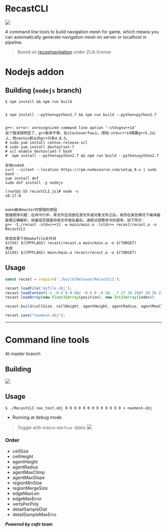 # RecastCLI
![](https://user-images.githubusercontent.com/7625588/36931426-d560d6aa-1eef-11e8-96a2-14812f7994a3.png)

A command line tools to build navigation mesh for game, which means you can automatically generate navigation mesh on server or localhost in pipeline.

> Based on [recastnavigation](https://github.com/recastnavigation/recastnavigation) under ZLib license

# Nodejs addon

## Building (`nodejs` branch)

```shell
$ npm install && npm run build


$ npm install --python=python2.7 && npm run build --python=python2.7


g++: error: unrecognized command line option ‘-std=gnu++14’
这个错误很明显了，g++版本不够，在stackoverfow上，得知-std=c++14需要g++5.2以上，而centos默认的g++只有4.8.5。
# sudo yum install centos-release-scl
# sudo yum install devtoolset-7
# scl enable devtoolset-7 bash
#  npm install --python=python2.7 && npm run build --python=python2.7

安装node8
curl --silent --location https://rpm.nodesource.com/setup_8.x | sudo bash -
yum install dnf
sudo dnf install -y nodejs

[root@1-55 recastCLI.js]# node -v
v8.17.0


make编译master时报错的原因
链接顺序问题：在命令行中，库文件应该放在源文件或对象文件之后。虽然在某些情况下编译器能够正确解析，但最佳实践是将库文件放在最后。请尝试调整命令的顺序，如下所示：
g++ -I./recast -std=c++11 -w main/main.a -lstdc++ recast/recast.a -o RecastCLI

修改目录下的makefile文件将
$(CXX) $(CPPFLAGS) recast/recast.a main/main.a -o $(TARGET)
改成
$(CXX) $(CPPFLAGS) main/main.a recast/recast.a -o $(TARGET)
```

## Usage

```js
const recast = require('./build/Release/RecastCLI');

recast.loadFile('myfile.obj');
recast.loadContent('v -0.5 0 0.5@v -0.5 0 -0.5@...f 27 26 25@f 28 26 27@');
recast.loadArray(new Float32Array(position), new Int32Array(index))

recast.build(cellSize, cellHeight, agentHeight, agentRadius, agentMaxClimp, agentMaxSlope); // return string

recast.save("navmesh.obj");
```

----
# Command line tools

At master branch

## Building

![](https://user-images.githubusercontent.com/7625588/36931376-1824eb9e-1eef-11e8-84f6-02b93cfce723.png)

## Usage

```shell
$ ./RecastCLI nav_test.obj 0 0 0 0 0 0 0 0 0 0 0 0 0 > navmesh.obj
```
 - Running at debug mode
 > Toggle with macro `#define DEBUG`
![](https://user-images.githubusercontent.com/7625588/37192900-ac44b93c-23a2-11e8-8487-92699f0ecb3c.png)

### Order

 - cellSize
 - cellHeight
 - agentHeight
 - agentRadius
 - agentMaxClimp
 - agentMaxSlope
 - regionMinSize
 - regionMergeSize
 - edgeMaxLen
 - edgeMaxError
 - vertsPerPoly
 - detailSampleDist
 - detailSampleMaxErro


***Powered by cafe team***





